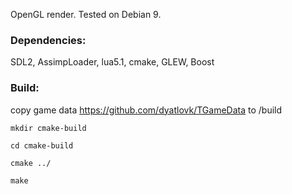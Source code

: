 OpenGL render. Tested on Debian 9.

### Dependencies:
SDL2, AssimpLoader, lua5.1, cmake, GLEW, Boost

### Build:
copy game data https://github.com/dyatlovk/TGameData to /build

`mkdir cmake-build`

`cd cmake-build`

`cmake ../`

`make`